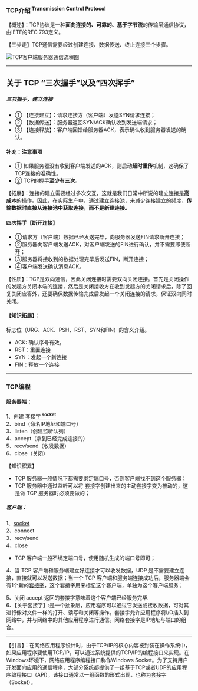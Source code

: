 
### TCP介绍<sup> Transmission Control Protocol</sup>
【概述】：TCP协议是一种**面向连接的、可靠的、基于字节流**的传输层通信协议，由IETF的RFC 793定义。

【三步走】TCP通信需要经过创建连接、数据传送、终止连接三个步骤。

![TCP客户端服务器通信流程图](https://upload-images.jianshu.io/upload_images/17476267-9645cdd77a4e9bb0.png?imageMogr2/auto-orient/strip%7CimageView2/2/w/1240)

---
## 关于 TCP “三次握手”以及“四次挥手”
##### 三次握手，建立连接
- ① 【连接建立】：请求连接方（客户端）发送SYN请求连接； 
- ② 【数据传送】：服务器返回SYN/ACK确认收到发送端请求； 
- ③ 【连接释放】：客户端回馈给服务器ACK，表示确认收到服务器发送的确认。

#### 补充：注意事项
- ① 如果服务器没有收到客户端发送的ACK，则启动**超时重传**机制，这确保了TCP连接的准确性。
- ② TCP的握手**至少有三次**。

【拓展】：连接的建立需要经过多次交互，这就是我们日常中所说的建立连接是**高成本**的操作。因此，在实际生产中，通过建立连接池，来减少连接建立的频度，**传输数据时直接从连接池中获取连接，而不是新建连接。**

#### 四次挥手【断开连接】
- ①请求方（客户端）数据已经发送完毕，向服务器发送FIN请求断开连接； 
- ②服务器向客户端发送ACK，对客户端发送的FIN进行确认，并不需要即使断开； 
- ③服务器将接收到的数据处理完毕后发送FIN，断开连接； 
- ④客户端发送确认消息ACK。

【性质】：TCP是双向通信，因此关闭连接时需要双向关闭连接。首先是关闭操作的发起方关闭本端的连接，然后是关闭接收方在收到发起方的关闭请求后，除了回复关闭应答外，还要确保数据传输完成后发起一个关闭连接的请求，保证双向同时关闭。

#### 【知识拓展】：
标志位（URG、ACK、PSH、RST、SYN和FIN）的含义介绍。
- ACK: 确认序号有效。
- RST：重置连接
- SYN：发起一个新连接
- FIN：释放一个连接

---
###  TCP编程 
####  服务器端： 
1、创建 [套接字<sup> **socket**</sup> ](https://baike.baidu.com/item/%E5%A5%97%E6%8E%A5%E5%AD%97/9637606?fr=aladdin)<br>
2、bind（命名IP地址和端口号） <br>
3、listen（创建监听队列） <br>
4、accept（拿到已经完成连接的） <br>
5、recv/send（收发数据） <br>
6、close（关闭）<br>

【知识积累】
- TCP 服务器一般情况下都需要绑定端口号，否则客户端找不到这个服务器；
- TCP 服务器中通过监听可以将 套接字创建出来的主动套接字变为被动的，这是做 TCP 服务器时必须要做的；
##### 客户端： 
1、[socket ](https://baike.baidu.com/item/%E5%A5%97%E6%8E%A5%E5%AD%97/9637606?fr=aladdin)<br>
2、connect <br>
3、recv/send <br>
4、close<br>

- TCP 客户端一般不绑定端口号，使用随机生成的端口号即可；

4、当 TCP 客户端和服务端建立好连接才可以收发数据，UDP 是不需要建立连接，直接就可以发送数据；当一个 TCP 客户端和服务端连接成功后，服务器端会有1个新的[套接字](https://baike.baidu.com/item/%E5%A5%97%E6%8E%A5%E5%AD%97/9637606?fr=aladdin)，这个套接字用来标记这个客户端，单独为这个客户端服务；<br>

5、关闭 accept 返回的套接字意味着这个客户端已经服务完毕.<br>
6、【关于套接字】:是一个抽象层，应用程序可以通过它发送或接收数据，可对其进行像对文件一样的打开、读写和关闭等操作。套接字允许应用程序将I/O插入到网络中，并与网络中的其他应用程序进行通信。网络套接字是IP地址与端口的组合。<br>


---
【引言】：在网络应用程序设计时，由于TCP/IP的核心内容被封装在操作系统中，如果应用程序要使用TCP/IP，可以通过系统提供的TCP/IP的编程接口来实现。在Windows环境下，网络应用程序编程接口称作Windows Socket。为了支持用户开发面向应用的通信程序，大部分系统都提供了一组基于TCP或者UDP的应用程序编程接口（API），该接口通常以一组函数的形式出现，也称为套接字（Socket）。

